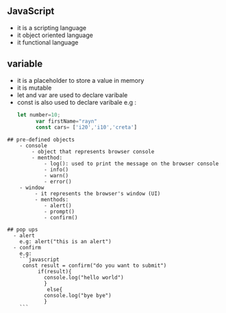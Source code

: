 ## JavaScript

- it is a scripting language
- it object oriented language 
- it functional language 

## variable
 - it is a placeholder to store a value in memory
 - it is mutable 
 - let  and var are used to declare varibale
 - const is also used to declare  varibale
   e.g : 
   ```javascript
   let number=10;
         var firstName="rayn"
         const cars= ['i20','i10','creta']
````
## pre-defined objects
    - console
        - object that represents browser console
        - menthod:
            - log(): used to print the message on the browser console
            - info()
            - warn()
            - error()
    - window
         - it represents the browser's window (UI)
         - menthods:
            - alert()
            - prompt()
            - confirm()

## pop ups
  - alert
    e.g: alert("this is an alert")
  - confirm 
    e.g: 
    ```javascript
     const result = confirm("do you want to submit") 
          if(result){
            console.log("hello world")
            }
             else{
            console.log("bye bye")
            }
    ```

